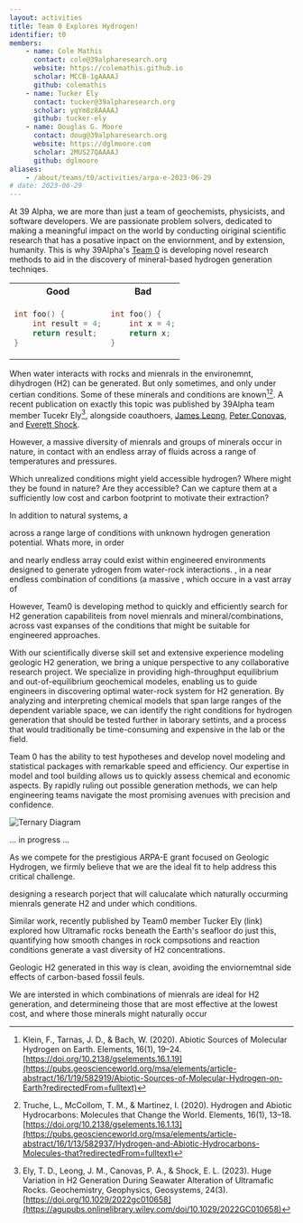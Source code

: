 ```yaml
---
layout: activities
title: Team 0 Explores Hydrogen!
identifier: t0
members:
    - name: Cole Mathis
      contact: cole@39alpharesearch.org
      website: https://colemathis.github.io
      scholar: MCCB-1gAAAAJ
      github: colemathis
    - name: Tucker Ely
      contact: tucker@39alpharesearch.org
      scholar: yqYm8z8AAAAJ
      github: tucker-ely
    - name: Douglas G. Moore
      contact: doug@39alpharesearch.org
      website: https://dglmoore.com
      scholar: 2MUS27QAAAAJ
      github: dglmoore
aliases:
    - /about/teams/t0/activities/arpa-e-2023-06-29
# date: 2023-06-29
---
```


At 39 Alpha, we are more than just a team of geochemists, physicists, and software developers. We are passionate problem solvers, dedicated to making a meaningful impact on the world by conducting oiriginal scientific research that has a posative inpact on the enviornment, and by extension, humanity. This is why 39Alpha's [Team 0](/team) is developing novel research methods to aid in the discovery of mineral-based hydrogen generation techniqes.


<table>
<tr>
<th> Good </th>
<th> Bad </th>
</tr>
<tr>
<td>

```c++
int foo() {
    int result = 4;
    return result;
}
```

</td>
<td>

```c++
int foo() { 
    int x = 4;
    return x;
}
```

</td>
</tr>
</table>

When water interacts with rocks and mienrals in the environemnt, dihydrogen (H2) can be generated. But only sometimes, and only under certian conditions. Some of these minerals and conditions are known[^1][^2]. A recent publication on exactly this topic was published by 39Alpha team member Tucekr Ely[^3], alongside coauthoers, [James Leong](https://scholar.google.com/citations?user=Ma72boEAAAAJ&hl=en), [Peter Conovas](https://scholar.google.com/citations?user=Keg4MF4AAAAJ&hl=en), and [Everett Shock](https://scholar.google.com/citations?user=KDZS9jgAAAAJ&hl=en).



However, a massive diversity of mienrals and groups of minerals occur in nature, in contact with an endless array of fluids across a range of temperatures and pressures.

Which unrealized conditions might yield accessible hydrogen? Where might they be found in nature? Are they accessible? Can we capture them at a sufficiently low cost and carbon footprint to motivate their extraction?



In addition to natural systems, a

across a range large of conditions with unknown hydrogen generation potential. Whats more, in order 


and nearly endless array could exist within engineered environments designed to generate ydrogen from water-rock interactions. 
, in a near endless combination of conditions (a massive , which occure in a vast array of 


However, Team0 is developing method to quickly and efficiently search for H2 generation capabiliteis from novel mienrals and mineral/combinations, across vast expanses of the conditions that might be suitable for engineered approaches.


With our scientifically diverse skill set and extensive experience modeling geologic H2 generation, we bring a unique perspective to any collaborative research project. We specialize in providing high-throughput equilibrium and out-of-equilibrium geochemical modeles, enabling us to guide engineers in discovering optimal water-rock system for H2 generation. By analyzing and interpreting chemical models that span large ranges of the dependent variable space, we can identify the right conditions for hydrogen generation that should be tested further in laborary settints, and a process that would traditionally be time-consuming and expensive in the lab or the field.

Team 0 has the ability to test hypotheses and develop novel modeling and statistical packages with remarkable speed and efficiency. Our expertise in model and tool building allows us to quickly assess chemical and economic aspects. By rapidly ruling out possible generation methods, we can help engineering teams navigate the most promising avenues with precision and confidence.

![Ternary Diagram](/2023-06-29-arpa-e/120_ternary.png)


... in progress ...

As we compete for the prestigious ARPA-E grant focused on Geologic Hydrogen, we firmly believe that we are the ideal fit to help address this critical challenge.

designing a research porject that will calucalate which naturally occurming mienrals generate H2 and under which conditions. 


Similar work, recently published by Team0 member Tucker Ely (link) explored how Ultramafic rocks
beneath the Earth's seafloor do just this, quantifying how smooth changes in rock compsotions and
reaction conditions generate a vast diversity of H2 concentrations.

Geologic H2 generated in this way is clean, avoiding the enviornemtnal side effects of carbon-based
fossil feuls.

We are intersted in which combinations of mienrals are ideal for H2 generation, and determineing
those that are most effective at the lowest cost, and where those minerals might naturally occur

[^1]: Klein, F., Tarnas, J. D., & Bach, W. (2020). Abiotic Sources of Molecular Hydrogen on Earth. Elements, 16(1), 19–24.  
[https://doi.org/10.2138/gselements.16.1.19](https://pubs.geoscienceworld.org/msa/elements/article-abstract/16/1/19/582919/Abiotic-Sources-of-Molecular-Hydrogen-on-Earth?redirectedFrom=fulltext)

[^2]: Truche, L., McCollom, T. M., & Martinez, I. (2020). Hydrogen and Abiotic Hydrocarbons: Molecules that Change the World. Elements, 16(1), 13–18.  
[https://doi.org/10.2138/gselements.16.1.13](https://pubs.geoscienceworld.org/msa/elements/article-abstract/16/1/13/582937/Hydrogen-and-Abiotic-Hydrocarbons-Molecules-that?redirectedFrom=fulltext)

[^3]: Ely, T. D., Leong, J. M., Canovas, P. A., & Shock, E. L. (2023). Huge Variation in H2 Generation During Seawater Alteration of Ultramafic Rocks. Geochemistry, Geophysics, Geosystems, 24(3).  
[https://doi.org/10.1029/2022gc010658](https://agupubs.onlinelibrary.wiley.com/doi/10.1029/2022GC010658)
